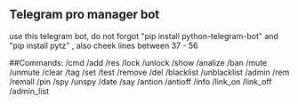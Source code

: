 ## Telegram pro manager bot
use this telegram bot, do not forgot "pip install python-telegram-bot" and "pip install pytz" , also cheek lines between 37 - 56

##Commands: 
/cmd
/add
/res
/lock
/unlock
/show
/analize
/ban
/mute
/unmute
/clear
/tag
/set
/test
/remove
/del
/blacklist
/unblacklist
/admin
/rem
/remall
/pin
/spy
/unspy
/date
/say
/antion
/antioff
/info
/link_on
/link_off
/admin_list

